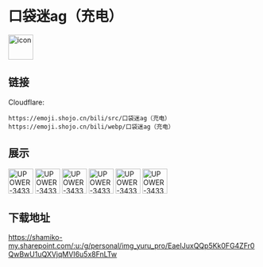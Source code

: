# 口袋迷ag（充电）
<img src="https://emoji.shojo.cn/bili/src/口袋迷ag（充电）/icon.png" width="50" height="50" alt="icon">

## 链接
Cloudflare:
```
https://emoji.shojo.cn/bili/src/口袋迷ag（充电）
https://emoji.shojo.cn/bili/webp/口袋迷ag（充电）
```
## 展示
<img src="https://emoji.shojo.cn/bili/src/口袋迷ag（充电）/UPOWER-343348-仙布着急.png" width="50" height="50" alt="UPOWER-343348-仙布着急">
<img src="https://emoji.shojo.cn/bili/src/口袋迷ag（充电）/UPOWER-343348-蘑菇孢子.png" width="50" height="50" alt="UPOWER-343348-蘑菇孢子">
<img src="https://emoji.shojo.cn/bili/src/口袋迷ag（充电）/UPOWER-343348-播不播得.png" width="50" height="50" alt="UPOWER-343348-播不播得">
<img src="https://emoji.shojo.cn/bili/src/口袋迷ag（充电）/UPOWER-343348-小绿毛虫.png" width="50" height="50" alt="UPOWER-343348-小绿毛虫">
<img src="https://emoji.shojo.cn/bili/src/口袋迷ag（充电）/UPOWER-343348-孢子蘑菇.png" width="50" height="50" alt="UPOWER-343348-孢子蘑菇">
<img src="https://emoji.shojo.cn/bili/src/口袋迷ag（充电）/UPOWER-343348-榜一大姐.png" width="50" height="50" alt="UPOWER-343348-榜一大姐">

## 下载地址

https://shamiko-my.sharepoint.com/:u:/g/personal/img_yuru_pro/EaeIJuxQQp5Kk0FG4ZFr0QwBwU1uQXVjqMVI6u5x8FnLTw